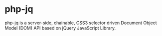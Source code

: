 # php-jq
php-jq is a server-side, chainable, CSS3 selector driven Document Object Model (DOM) API based on jQuery JavaScript Library.
